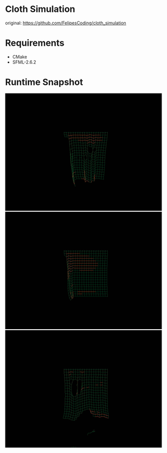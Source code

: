 # Cloth Simulation
original: https://github.com/FelipesCoding/cloth_simulation

# Requirements

- CMake
- SFML-2.6.2


# Runtime Snapshot
![example1](doc/images/example1.jpg)
![example1](doc/images/example2.jpg)
![example1](doc/images/example3.jpg)
